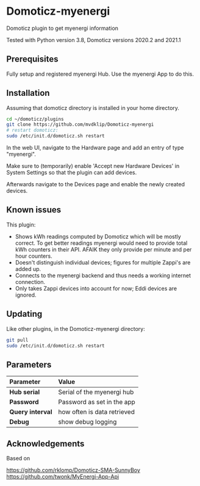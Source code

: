 # Domoticz-myenergi
Domoticz plugin to get myenergi information

Tested with Python version 3.8, Domoticz versions 2020.2 and 2021.1

## Prerequisites

Fully setup and registered myenergi Hub. Use the myenergi App to do this.

## Installation

Assuming that domoticz directory is installed in your home directory.

```bash
cd ~/domoticz/plugins
git clone https://github.com/mvdklip/Domoticz-myenergi
# restart domoticz:
sudo /etc/init.d/domoticz.sh restart
```
In the web UI, navigate to the Hardware page and add an entry of type "myenergi".

Make sure to (temporarily) enable 'Accept new Hardware Devices' in System Settings so that the plugin can add devices.

Afterwards navigate to the Devices page and enable the newly created devices.

## Known issues

This plugin:

- Shows kWh readings computed by Domoticz which will be mostly correct. To get better readings myenergi would need to provide total kWh counters in their API. AFAIK they only provide per minute and per hour counters.
- Doesn't distinguish individual devices; figures for multiple Zappi's are added up.
- Connects to the myenergi backend and thus needs a working internet connection.
- Only takes Zappi devices into account for now; Eddi devices are ignored.

## Updating

Like other plugins, in the Domoticz-myenergi directory:
```bash
git pull
sudo /etc/init.d/domoticz.sh restart
```

## Parameters

| Parameter | Value |
| :--- | :--- |
| **Hub serial** | Serial of the myenergi hub |
| **Password** | Password as set in the app |
| **Query interval** | how often is data retrieved |
| **Debug** | show debug logging |

## Acknowledgements

Based on

https://github.com/rklomp/Domoticz-SMA-SunnyBoy \
https://github.com/twonk/MyEnergi-App-Api
